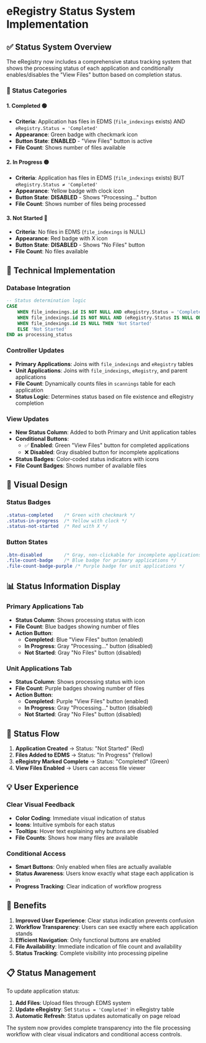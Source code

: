 # eRegistry Status System Implementation

## ✅ **Status System Overview**

The eRegistry now includes a comprehensive status tracking system that shows the processing status of each application and conditionally enables/disables the "View Files" button based on completion status.

### 🎯 **Status Categories**

#### 1. **Completed** 🟢
- **Criteria**: Application has files in EDMS (`file_indexings` exists) AND `eRegistry.Status = 'Completed'`
- **Appearance**: Green badge with checkmark icon
- **Button State**: **ENABLED** - "View Files" button is active
- **File Count**: Shows number of files available

#### 2. **In Progress** 🟡
- **Criteria**: Application has files in EDMS (`file_indexings` exists) BUT `eRegistry.Status ≠ 'Completed'`
- **Appearance**: Yellow badge with clock icon
- **Button State**: **DISABLED** - Shows "Processing..." button
- **File Count**: Shows number of files being processed

#### 3. **Not Started** 🔴
- **Criteria**: No files in EDMS (`file_indexings` is NULL)
- **Appearance**: Red badge with X icon
- **Button State**: **DISABLED** - Shows "No Files" button
- **File Count**: No files available

## 🔧 **Technical Implementation**

### **Database Integration**
```sql
-- Status determination logic
CASE 
    WHEN file_indexings.id IS NOT NULL AND eRegistry.Status = 'Completed' THEN 'Completed'
    WHEN file_indexings.id IS NOT NULL AND (eRegistry.Status IS NULL OR eRegistry.Status != 'Completed') THEN 'In Progress'
    WHEN file_indexings.id IS NULL THEN 'Not Started'
    ELSE 'Not Started'
END as processing_status
```

### **Controller Updates**
- **Primary Applications**: Joins with `file_indexings` and `eRegistry` tables
- **Unit Applications**: Joins with `file_indexings`, `eRegistry`, and parent applications
- **File Count**: Dynamically counts files in `scannings` table for each application
- **Status Logic**: Determines status based on file existence and eRegistry completion

### **View Updates**
- **New Status Column**: Added to both Primary and Unit application tables
- **Conditional Buttons**: 
  - ✅ **Enabled**: Green "View Files" button for completed applications
  - ❌ **Disabled**: Gray disabled button for incomplete applications
- **Status Badges**: Color-coded status indicators with icons
- **File Count Badges**: Shows number of available files

## 🎨 **Visual Design**

### **Status Badges**
```css
.status-completed    /* Green with checkmark */
.status-in-progress  /* Yellow with clock */
.status-not-started  /* Red with X */
```

### **Button States**
```css
.btn-disabled        /* Gray, non-clickable for incomplete applications */
.file-count-badge    /* Blue badge for primary applications */
.file-count-badge-purple /* Purple badge for unit applications */
```

## 📊 **Status Information Display**

### **Primary Applications Tab**
- **Status Column**: Shows processing status with icon
- **File Count**: Blue badges showing number of files
- **Action Button**: 
  - **Completed**: Blue "View Files" button (enabled)
  - **In Progress**: Gray "Processing..." button (disabled)
  - **Not Started**: Gray "No Files" button (disabled)

### **Unit Applications Tab**
- **Status Column**: Shows processing status with icon
- **File Count**: Purple badges showing number of files
- **Action Button**:
  - **Completed**: Purple "View Files" button (enabled)
  - **In Progress**: Gray "Processing..." button (disabled)
  - **Not Started**: Gray "No Files" button (disabled)

## 🔄 **Status Flow**

1. **Application Created** → Status: "Not Started" (Red)
2. **Files Added to EDMS** → Status: "In Progress" (Yellow)
3. **eRegistry Marked Complete** → Status: "Completed" (Green)
4. **View Files Enabled** → Users can access file viewer

## 💡 **User Experience**

### **Clear Visual Feedback**
- **Color Coding**: Immediate visual indication of status
- **Icons**: Intuitive symbols for each status
- **Tooltips**: Hover text explaining why buttons are disabled
- **File Counts**: Shows how many files are available

### **Conditional Access**
- **Smart Buttons**: Only enabled when files are actually available
- **Status Awareness**: Users know exactly what stage each application is in
- **Progress Tracking**: Clear indication of workflow progress

## 🚀 **Benefits**

1. **Improved User Experience**: Clear status indication prevents confusion
2. **Workflow Transparency**: Users can see exactly where each application stands
3. **Efficient Navigation**: Only functional buttons are enabled
4. **File Availability**: Immediate indication of file count and availability
5. **Status Tracking**: Complete visibility into processing pipeline

## 📋 **Status Management**

To update application status:
1. **Add Files**: Upload files through EDMS system
2. **Update eRegistry**: Set `Status = 'Completed'` in eRegistry table
3. **Automatic Refresh**: Status updates automatically on page reload

The system now provides complete transparency into the file processing workflow with clear visual indicators and conditional access controls.